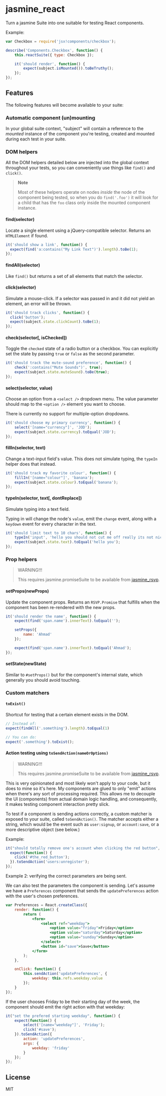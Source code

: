 # jasmine_react

Turn a jasmine Suite into one suitable for testing React components.

Example:

```javascript
var Checkbox = require('jsx!components/checkbox');

describe('Components.Checkbox', function() {
    this.reactSuite({ type: Checkbox });

    it('should render', function() {
        expect(subject.isMounted()).toBeTruthy();
    });
});
```

## Features

The following features will become available to your suite:

### Automatic component (un)mounting

In your global suite context, "subject" will contain a reference to the
_mounted_ instance of the component you're testing, created and mounted
during each test in your suite.

### DOM helpers

All the DOM helpers detailed below are injected into the global context throughout your tests, so you can conveniently use things like `find()` and `click()`.

> **Note**
> 
> Most of these helpers operate on nodes *inside* the node of the component 
> being tested, so when you do `find('.foo')` it will look for a child
> that has the `foo` class only inside the mounted component instance.


#### find(selector)

Locate a single element using a jQuery-compatible selector. Returns an `HTMLElement` if found.

```javascript
it('should show a link', function() {
  expect(find('a:contains("My Link Text")').length).toBe(1);
});
```

#### findAll(selector)

Like `find()` but returns a set of all elements that match the selector.

#### click(selector)

Simulate a mouse-click. If a selector was passed in and it did not yield an element, an error will be thrown.

```javascript
it('should track clicks', function() {
  click('button');
  expect(subject.state.clickCount).toBe(1);
});
```

#### check(selector[, isChecked])

Toggle the `checked` state of a radio button or a checkbox. You can explicitly set the state by passing `true` or `false` as the second parameter.

```javascript
it('should track the mute-sound preference', function() {
    check(':contains("Mute Sounds")', true);
    expect(subject.state.muteSound).toBe(true);
});
```

#### select(selector, value)

Choose an option from a `<select />` dropdown menu. The value parameter should map to the `<option />` element you want to choose.

There is currently no support for multiple-option dropdowns.

```javascript
it('should choose my primary currency', function() {
    select('[name="currency"]', 'JOD');
    expect(subject.state.currency).toEqual('JOD');
});
```

#### fillIn(selector, text)

Change a text-input field's value. This does not simulate typing, the `typeIn` helper does that instead.

```javascript
it('should track my favorite colour', function() {
    fillIn('[name="colour"]', 'banana');
    expect(subject.state.colour).toEqual('banana');
});
```

#### typeIn(selector, text[, dontReplace])

Simulate typing into a text field. 

Typing in will change the node's `value`, emit the `change` event, along with a `keydown` event for every character in the text.

```javascript
it('should limit text to 10 chars', function() {
    typeIn('input', 'hello you should not cut me off really its not nice');
    expect(subject.state.text).toEqual('hello you');
});
```

### Prop helpers

> WARNING!!!
> 
> This requires jasmine.promiseSuite to be available from
> [jasmine_rsvp](https://github.com/amireh/jasmine-rsvp).

#### setProps(newProps)

Update the component props. Returns an `RSVP.Promise` that fulfills when the component has been re-rendered with the new props.

```javascript
it('should render the name', function() {
    expect(find('span.name').innerText).toEqual('');

    setProps({
        name: 'Ahmad'
    });

    expect(find('span.name').innerText).toEqual('Ahmad');
});
```

#### setState(newState)

Similar to `#setProps()` but for the component's internal state, which generally you should avoid touching.

### Custom matchers

#### `toExist()`

Shortcut for testing that a certain element exists in the DOM.

```javascript
// Instead of:
expect(findAll('.something').length).toEqual(1)

// You can do:
expect('.something').toExist();
```

#### Action testing using `toSendAction(nameOrOptions)`

> WARNING!!!
> 
> This requires jasmine.promiseSuite to be available from
> [jasmine_rsvp](https://github.com/amireh/jasmine-rsvp).

This is very opinionated and most likely won't apply to your code, but it does to mine so it's here. My components are glued to only "emit" actions when there's any sort of processing required. This allows me to decouple the UI (components) from actual domain logic handling, and consequently, it makes testing component interaction pretty slick.

To test if a component is sending actions correctly, a custom matcher
is exposed to your suite, called `toSendAction()`. The matcher accepts either a string, which would be the event such as `user:signup`, or `account:save`, or a more descriptive object (see below.)

Example:

```javascript
it("should totally remove one's account when clicking the red button", function() {
  expect(function() {
    click('#the_red_button');
  }).toSendAction('users:unregister');
});
```

Example 2: verifying the correct parameters are being sent.

We can also test the parameters the component is sending. Let's assume we have a `Preferences` component that sends the `updatePreferences` action
with the user's chosen preferences.

```jsx
var Preferences = React.createClass({
    render: function() {
        return (
            <form>
                <select ref="weekday">
                    <option value="friday">Friday</option>
                    <option value="saturday">Saturday</option>
                    <option value="sunday">Sunday</option>
                </select>
                <button id="save">Save</button>
            </form>
        );
    },

    onClick: function() {
        this.sendAction('updatePreferences', {
            weekday: this.refs.weekday.value
        });
    }
});
```

If the user chooses Friday to be their starting day of the week, the component should emit the right action with that weekday:

```javascript
it("set the prefered starting weekday", function() {
    expect(function() {
        select('[name="weekday"]', 'Friday');
        click('#save');
    }).toSendAction({
        action: 'updatePreferences',
        args: {
            weekday: 'friday'
        }
    });
});
```

## License

MIT